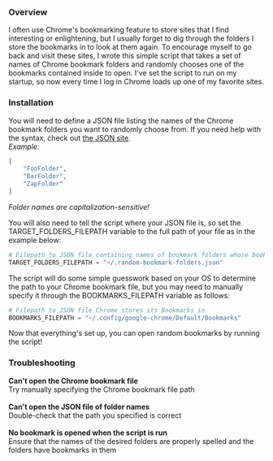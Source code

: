 ### Overview
I often use Chrome's bookmarking feature to store sites that I find interesting or enlightening, but I usually forget to dig through the folders I store the bookmarks in to look at them again.
To encourage myself to go back and visit these sites, I wrote this simple script that takes a set of names of Chrome bookmark folders and randomly chooses one of the bookmarks contained inside to open.
I've set the script to run on my startup, so now every time I log in Chrome loads up one of my favorite sites.

### Installation
You will need to define a JSON file listing the names of the Chrome bookmark folders you want to randomly choose from.
If you need help with the syntax, check out [the JSON site]("http://www.json.org/").  
<i>Example:</i>
```json
[
    "FooFolder",
    "BarFolder",
    "ZapFolder"
]
```
<i>Folder names are capitalization-sensitive!</i>  

You will also need to tell the script where your JSON file is, so set the TARGET_FOLDERS_FILEPATH variable to the full path of your file as in the example below:  
```python
# Filepath to JSON file containing names of bookmark folders whose bookmarks will be used in random selection
TARGET_FOLDERS_FILEPATH = "~/.random-bookmark-folders.json"
```

The script will do some simple guesswork based on your OS to determine the path to your Chrome bookmark file, but you may need to manually specify it through the BOOKMARKS_FILEPATH variable as follows:  
```python
# Filepath to JSON file Chrome stores its Bookmarks in
BOOKMARKS_FILEPATH = "~/.config/google-chrome/Default/Bookmarks"
```
Now that everything's set up, you can open random bookmarks by running the script!

### Troubleshooting
<b>Can't open the Chrome bookmark file</b>  
Try manually specifying the Chrome bookmark file path  
<br/>
<b>Can't open the JSON file of folder names</b>  
Double-check that the path you specified is correct   
<br/>
<b>No bookmark is opened when the script is run</b>  
Ensure that the names of the desired folders are properly spelled and the folders have bookmarks in them
